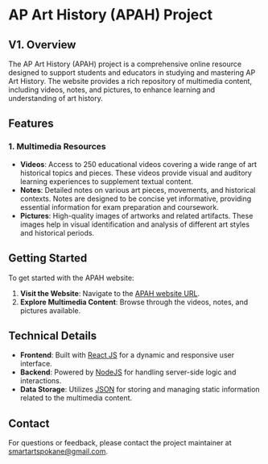 # AP Art History (APAH) Project

## V1. Overview

The AP Art History (APAH) project is a comprehensive online resource designed to support students and educators in studying and mastering AP Art History. The website provides a rich repository of multimedia content, including videos, notes, and pictures, to enhance learning and understanding of art history.

## Features

### 1. Multimedia Resources
- **Videos**: Access to 250 educational videos covering a wide range of art historical topics and pieces. These videos provide visual and auditory learning experiences to supplement textual content.
- **Notes**: Detailed notes on various art pieces, movements, and historical contexts. Notes are designed to be concise yet informative, providing essential information for exam preparation and coursework.
- **Pictures**: High-quality images of artworks and related artifacts. These images help in visual identification and analysis of different art styles and historical periods.

## Getting Started

To get started with the APAH website:

1. **Visit the Website**: Navigate to the [APAH website URL](https://apah-client.vercel.app/).
2. **Explore Multimedia Content**: Browse through the videos, notes, and pictures available.

## Technical Details

- **Frontend**: Built with [React JS](https://reactjs.org/) for a dynamic and responsive user interface.
- **Backend**: Powered by [NodeJS](https://nodejs.org/) for handling server-side logic and interactions.
- **Data Storage**: Utilizes [JSON](https://www.json.org/) for storing and managing static information related to the multimedia content.

## Contact

For questions or feedback, please contact the project maintainer at [smartartspokane@gmail.com](mailto:smartartspokane@gmail.com).
